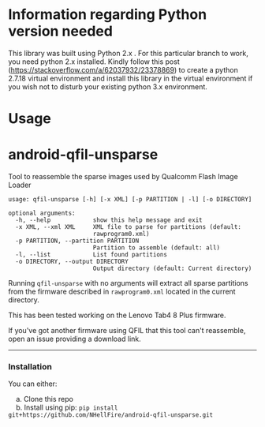 # Information regarding Python version needed
This library was built using Python 2.x .
For this particular branch to work, you need python 2.x installed. Kindly follow this post (https://stackoverflow.com/a/62037932/23378869) to create a python 2.7.18 virtual environment and install this library in the virtual environment if you wish not to disturb your existing python 3.x environment.

# **Usage**
# android-qfil-unsparse
Tool to reassemble the sparse images used by Qualcomm Flash Image Loader

```
usage: qfil-unsparse [-h] [-x XML] [-p PARTITION | -l] [-o DIRECTORY]

optional arguments:
  -h, --help            show this help message and exit
  -x XML, --xml XML     XML file to parse for partitions (default:
                        rawprogram0.xml)
  -p PARTITION, --partition PARTITION
                        Partition to assemble (default: all)
  -l, --list            List found partitions
  -o DIRECTORY, --output DIRECTORY
                        Output directory (default: Current directory)
```

Running `qfil-unsparse` with no arguments will extract all sparse partitions from the firmware described in `rawprogram0.xml` located in the current directory.


This has been tested working on the Lenovo Tab4 8 Plus firmware.

If you've got another firmware using QFIL that this tool can't reassemble, open an issue providing a download link.


---



### Installation


You can either:

&nbsp;&nbsp;&nbsp;&nbsp;a. Clone this repo  
&nbsp;&nbsp;&nbsp;&nbsp;b. Install using pip: `pip install git+https://github.com/NHellFire/android-qfil-unsparse.git`


